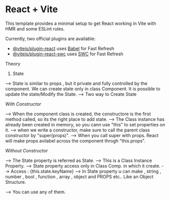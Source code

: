 # React + Vite

This template provides a minimal setup to get React working in Vite with HMR and some ESLint rules.

Currently, two official plugins are available:

- [@vitejs/plugin-react](https://github.com/vitejs/vite-plugin-react/blob/main/packages/plugin-react/README.md) uses [Babel](https://babeljs.io/) for Fast Refresh
- [@vitejs/plugin-react-swc](https://github.com/vitejs/vite-plugin-react-swc) uses [SWC](https://swc.rs/) for Fast Refresh


Theory

1. State

--> State is similar to props , but it private and fully controlled by the component. We can create state only in class Component. It is possible to update the state/Modify the State.
--> Two way to Create State


_With Constructor_

--> When the component class is created, the constructore is the first method called, so its the right place to add state.
--> The Class instance has already been created in memory, so you cann use "this" to set properties on it.
--> when we write a constructor, make sure to call the parent class constructor by "super(props)".
--> When you call super with props. React will make props avilabel across the component throgh "this.props".


_Without Constructor_

--> The State property is referred as State.
--> This is a Class Instance Property.
--> State property access only in Class Comp. in which it create.
--> Access : {this.state.keyName}
--> In State property u can make , string , number , bool , function , array , object and PROPS etc.. Like an Object Structure.

--> You can use any of them.